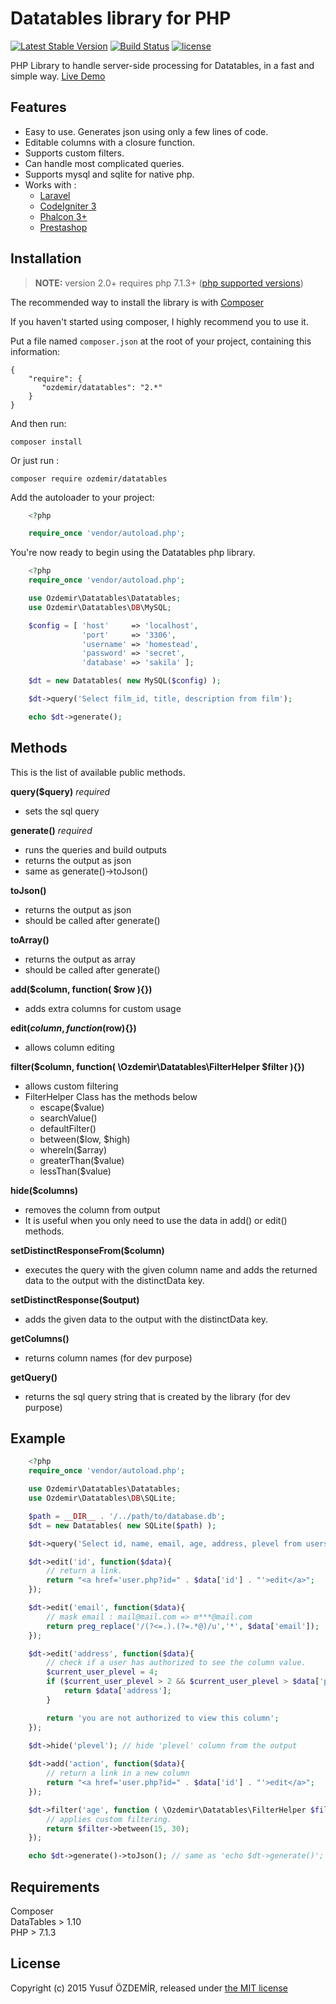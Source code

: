 # Datatables library for PHP
[![Latest Stable Version](https://poser.pugx.org/ozdemir/datatables/v/stable)](https://packagist.org/packages/ozdemir/datatables) [![Build Status](https://travis-ci.org/n1crack/datatables.svg?branch=master)](https://travis-ci.org/n1crack/datatables) [![license](https://img.shields.io/github/license/mashape/apistatus.svg)](https://github.com/n1crack/datatables/blob/master/LICENCE) 

PHP Library to handle server-side processing for Datatables, in a fast and simple way. [Live Demo](https://datatables.ozdemir.be/)

## Features  
* Easy to use. Generates json using only a few lines of code.
* Editable columns with a closure function.
* Supports custom filters.
* Can handle most complicated queries.
* Supports mysql and sqlite for native php.
* Works with :
    - [Laravel](https://datatables.ozdemir.be/laravel)
    - [CodeIgniter 3](https://datatables.ozdemir.be/codeigniter)
    - [Phalcon 3+](https://datatables.ozdemir.be/phalcon)
    - [Prestashop](https://datatables.ozdemir.be/prestashop)

## Installation

> **NOTE:** version 2.0+ requires php 7.1.3+ ([php supported versions](http://php.net/supported-versions.php))

The recommended way to install the library is with [Composer](https://getcomposer.org/)

If you haven't started using composer, I highly recommend you to use it.

Put a file named `composer.json` at the root of your project, containing this information: 

    {
        "require": {
           "ozdemir/datatables": "2.*"
        }
    }

And then run: 

```
composer install
```

Or just run : 

```
composer require ozdemir/datatables
```

Add the autoloader to your project:

```php
    <?php

    require_once 'vendor/autoload.php';
```

You're now ready to begin using the Datatables php library.

```php
    <?php
    require_once 'vendor/autoload.php';

    use Ozdemir\Datatables\Datatables;
    use Ozdemir\Datatables\DB\MySQL;

    $config = [ 'host'     => 'localhost',
                'port'     => '3306',
                'username' => 'homestead',
                'password' => 'secret',
                'database' => 'sakila' ];

    $dt = new Datatables( new MySQL($config) );

    $dt->query('Select film_id, title, description from film');

    echo $dt->generate();
```

## Methods
This is the list of available public methods.

__query($query)__ *required*

* sets the sql query

__generate()__  *required*

* runs the queries and build outputs
* returns the output as json
* same as generate()->toJson()

__toJson()__

* returns the output as json
* should be called after generate()

__toArray()__

* returns the output as array
* should be called after generate()

__add($column, function( $row ){})__

* adds extra columns for custom usage

__edit($column, function($row){})__

* allows column editing

__filter($column, function( \Ozdemir\Datatables\FilterHelper $filter ){})__

* allows custom filtering
* FilterHelper Class has the methods below
    - escape($value)
    - searchValue()
    - defaultFilter()
    - between($low, $high)
    - whereIn($array)
    - greaterThan($value)
    - lessThan($value)

__hide($columns)__

* removes the column from output
* It is useful when you only need to use the data in add() or edit() methods.

__setDistinctResponseFrom($column)__

* executes the query with the given column name and adds the returned data to the output with the distinctData key.

__setDistinctResponse($output)__

* adds the given data to the output with the distinctData key.

__getColumns()__

* returns column names (for dev purpose)

__getQuery()__

* returns the sql query string that is created by the library (for dev purpose)


## Example

```php
    <?php
    require_once 'vendor/autoload.php';

    use Ozdemir\Datatables\Datatables;
    use Ozdemir\Datatables\DB\SQLite;

    $path = __DIR__ . '/../path/to/database.db';
    $dt = new Datatables( new SQLite($path) );

    $dt->query('Select id, name, email, age, address, plevel from users');

    $dt->edit('id', function($data){
        // return a link.
        return "<a href='user.php?id=" . $data['id'] . "'>edit</a>";
    });

    $dt->edit('email', function($data){
        // mask email : mail@mail.com => m***@mail.com
        return preg_replace('/(?<=.).(?=.*@)/u','*', $data['email']);
    });

    $dt->edit('address', function($data){
        // check if a user has authorized to see the column value.
        $current_user_plevel = 4;
        if ($current_user_plevel > 2 && $current_user_plevel > $data['plevel']) {
            return $data['address'];
        }

        return 'you are not authorized to view this column';
    });
    
    $dt->hide('plevel'); // hide 'plevel' column from the output

    $dt->add('action', function($data){
        // return a link in a new column
        return "<a href='user.php?id=" . $data['id'] . "'>edit</a>";
    });

    $dt->filter('age', function ( \Ozdemir\Datatables\FilterHelper $filter ){
        // applies custom filtering.
        return $filter->between(15, 30);
    });

    echo $dt->generate()->toJson(); // same as 'echo $dt->generate()';
```

## Requirements
Composer  
DataTables > 1.10  
PHP > 7.1.3

## License
Copyright (c) 2015 Yusuf ÖZDEMİR, released under [the MIT license](https://github.com/n1crack/Datatables/blob/master/LICENCE)
